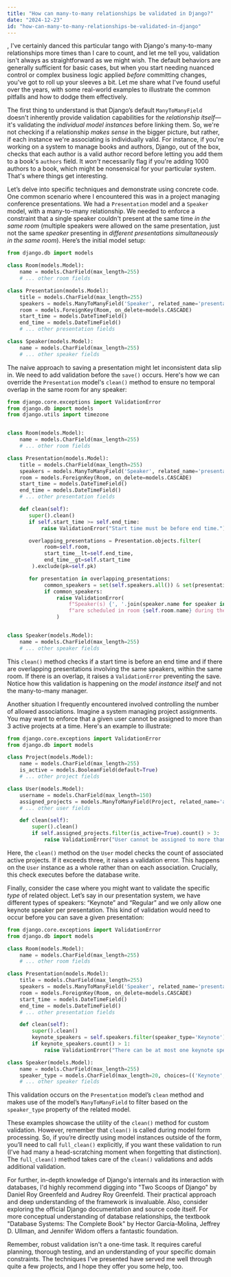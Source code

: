```yaml
---
title: "How can many-to-many relationships be validated in Django?"
date: "2024-12-23"
id: "how-can-many-to-many-relationships-be-validated-in-django"
---
```


,  I've certainly danced this particular tango with Django's many-to-many relationships more times than I care to count, and let me tell you, validation isn't always as straightforward as we might wish. The default behaviors are generally sufficient for basic cases, but when you start needing nuanced control or complex business logic applied *before* committing changes, you've got to roll up your sleeves a bit. Let me share what I've found useful over the years, with some real-world examples to illustrate the common pitfalls and how to dodge them effectively.

The first thing to understand is that Django’s default `ManyToManyField` doesn't inherently provide validation capabilities for the *relationship itself*—it's validating the *individual model instances* before linking them. So, we're not checking if a relationship *makes sense* in the bigger picture, but rather, if each instance we're associating is individually valid. For instance, if you're working on a system to manage books and authors, Django, out of the box, checks that each author is a valid author record before letting you add them to a book's `authors` field. It *won't* necessarily flag if you're adding 1000 authors to a book, which might be nonsensical for your particular system. That's where things get interesting.

Let’s delve into specific techniques and demonstrate using concrete code. One common scenario where I encountered this was in a project managing conference presentations. We had a `Presentation` model and a `Speaker` model, with a many-to-many relationship. We needed to enforce a constraint that a single speaker couldn't present at the same time *in the same room* (multiple speakers were allowed on the same presentation, just not the same *speaker* presenting in *different presentations simultaneously in the same room*). Here’s the initial model setup:

```python
from django.db import models

class Room(models.Model):
    name = models.CharField(max_length=255)
    # ... other room fields

class Presentation(models.Model):
    title = models.CharField(max_length=255)
    speakers = models.ManyToManyField('Speaker', related_name='presentations', blank=True)
    room = models.ForeignKey(Room, on_delete=models.CASCADE)
    start_time = models.DateTimeField()
    end_time = models.DateTimeField()
    # ... other presentation fields

class Speaker(models.Model):
    name = models.CharField(max_length=255)
    # ... other speaker fields
```

The naive approach to saving a presentation might let inconsistent data slip in. We need to add validation before the `save()` occurs. Here's how we can override the `Presentation` model's `clean()` method to ensure no temporal overlap in the same room for any speaker:

```python
from django.core.exceptions import ValidationError
from django.db import models
from django.utils import timezone


class Room(models.Model):
    name = models.CharField(max_length=255)
    # ... other room fields

class Presentation(models.Model):
    title = models.CharField(max_length=255)
    speakers = models.ManyToManyField('Speaker', related_name='presentations', blank=True)
    room = models.ForeignKey(Room, on_delete=models.CASCADE)
    start_time = models.DateTimeField()
    end_time = models.DateTimeField()
    # ... other presentation fields

    def clean(self):
       super().clean()
       if self.start_time >= self.end_time:
           raise ValidationError("Start time must be before end time.")

       overlapping_presentations = Presentation.objects.filter(
            room=self.room,
            start_time__lt=self.end_time,
            end_time__gt=self.start_time
        ).exclude(pk=self.pk)

       for presentation in overlapping_presentations:
            common_speakers = set(self.speakers.all()) & set(presentation.speakers.all())
            if common_speakers:
                raise ValidationError(
                    f"Speaker(s) {', '.join(speaker.name for speaker in common_speakers)} "
                    f"are scheduled in room {self.room.name} during the same time slot."
                )


class Speaker(models.Model):
    name = models.CharField(max_length=255)
    # ... other speaker fields
```

This `clean()` method checks if a start time is before an end time and if there are overlapping presentations involving the same speakers, within the same room. If there is an overlap, it raises a `ValidationError` preventing the save. Notice how this validation is happening on the *model instance itself* and not the many-to-many manager.

Another situation I frequently encountered involved controlling the number of allowed associations. Imagine a system managing project assignments. You may want to enforce that a given user cannot be assigned to more than 3 active projects at a time. Here's an example to illustrate:

```python
from django.core.exceptions import ValidationError
from django.db import models

class Project(models.Model):
    name = models.CharField(max_length=255)
    is_active = models.BooleanField(default=True)
    # ... other project fields

class User(models.Model):
    username = models.CharField(max_length=150)
    assigned_projects = models.ManyToManyField(Project, related_name='assigned_users', blank=True)
    # ... other user fields

    def clean(self):
        super().clean()
        if self.assigned_projects.filter(is_active=True).count() > 3:
            raise ValidationError("User cannot be assigned to more than 3 active projects.")
```

Here, the `clean()` method on the `User` model checks the count of associated active projects. If it exceeds three, it raises a validation error. This happens on the `User` instance as a whole rather than on each association. Crucially, this check executes before the database write.

Finally, consider the case where you might want to validate the specific *type* of related object. Let’s say in our presentation system, we have different types of speakers: “Keynote” and “Regular” and we only allow one keynote speaker per presentation. This kind of validation would need to occur before you can save a given presentation:

```python
from django.core.exceptions import ValidationError
from django.db import models

class Room(models.Model):
    name = models.CharField(max_length=255)
    # ... other room fields

class Presentation(models.Model):
    title = models.CharField(max_length=255)
    speakers = models.ManyToManyField('Speaker', related_name='presentations', blank=True)
    room = models.ForeignKey(Room, on_delete=models.CASCADE)
    start_time = models.DateTimeField()
    end_time = models.DateTimeField()
    # ... other presentation fields

    def clean(self):
        super().clean()
        keynote_speakers = self.speakers.filter(speaker_type='Keynote')
        if keynote_speakers.count() > 1:
            raise ValidationError("There can be at most one keynote speaker per presentation.")

class Speaker(models.Model):
    name = models.CharField(max_length=255)
    speaker_type = models.CharField(max_length=20, choices=(('Keynote', 'Keynote'), ('Regular', 'Regular')))
    # ... other speaker fields
```

This validation occurs on the `Presentation` model’s `clean` method and makes use of the model’s `ManyToManyField` to filter based on the `speaker_type` property of the related model.

These examples showcase the utility of the `clean()` method for custom validation. However, remember that `clean()` is called during model form processing. So, if you’re directly using model instances outside of the form, you’ll need to call `full_clean()` explicitly, if you want these validation to run (I’ve had many a head-scratching moment when forgetting that distinction). The `full_clean()` method takes care of the `clean()` validations and adds additional validation.

For further, in-depth knowledge of Django's internals and its interaction with databases, I'd highly recommend digging into "Two Scoops of Django" by Daniel Roy Greenfeld and Audrey Roy Greenfeld. Their practical approach and deep understanding of the framework is invaluable. Also, consider exploring the official Django documentation and source code itself. For more conceptual understanding of database relationships, the textbook "Database Systems: The Complete Book" by Hector Garcia-Molina, Jeffrey D. Ullman, and Jennifer Widom offers a fantastic foundation.

Remember, robust validation isn't a one-time task. It requires careful planning, thorough testing, and an understanding of your specific domain constraints. The techniques I’ve presented have served me well through quite a few projects, and I hope they offer you some help, too.
